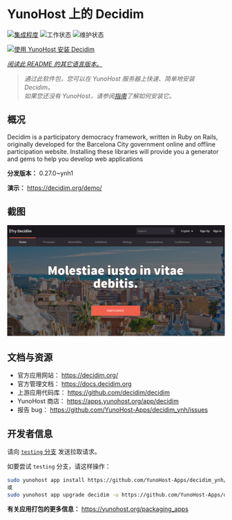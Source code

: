 <!--
注意：此 README 由 <https://github.com/YunoHost/apps/tree/master/tools/readme_generator> 自动生成
请勿手动编辑。
-->

# YunoHost 上的 Decidim

[![集成程度](https://dash.yunohost.org/integration/decidim.svg)](https://dash.yunohost.org/appci/app/decidim) ![工作状态](https://ci-apps.yunohost.org/ci/badges/decidim.status.svg) ![维护状态](https://ci-apps.yunohost.org/ci/badges/decidim.maintain.svg)

[![使用 YunoHost 安装 Decidim](https://install-app.yunohost.org/install-with-yunohost.svg)](https://install-app.yunohost.org/?app=decidim)

*[阅读此 README 的其它语言版本。](./ALL_README.md)*

> *通过此软件包，您可以在 YunoHost 服务器上快速、简单地安装 Decidim。*  
> *如果您还没有 YunoHost，请参阅[指南](https://yunohost.org/install)了解如何安装它。*

## 概况

Decidim is a participatory democracy framework, written in Ruby on Rails, originally developed for the Barcelona City government online and offline participation website. Installing these libraries will provide you a generator and gems to help you develop web applications


**分发版本：** 0.27.0~ynh1

**演示：** <https://decidim.org/demo/>

## 截图

![Decidim 的截图](./doc/screenshots/screenshot1.PNG)

## 文档与资源

- 官方应用网站： <https://decidim.org/>
- 官方管理文档： <https://docs.decidim.org>
- 上游应用代码库： <https://github.com/decidim/decidim>
- YunoHost 商店： <https://apps.yunohost.org/app/decidim>
- 报告 bug： <https://github.com/YunoHost-Apps/decidim_ynh/issues>

## 开发者信息

请向 [`testing` 分支](https://github.com/YunoHost-Apps/decidim_ynh/tree/testing) 发送拉取请求。

如要尝试 `testing` 分支，请这样操作：

```bash
sudo yunohost app install https://github.com/YunoHost-Apps/decidim_ynh/tree/testing --debug
或
sudo yunohost app upgrade decidim -u https://github.com/YunoHost-Apps/decidim_ynh/tree/testing --debug
```

**有关应用打包的更多信息：** <https://yunohost.org/packaging_apps>
